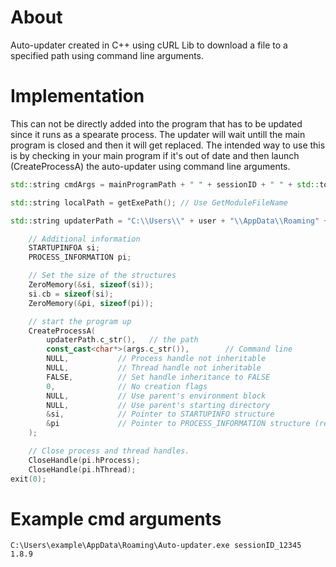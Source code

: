 # About
Auto-updater created in C++ using cURL Lib to download a file to a specified path using command line arguments.

# Implementation
This can not be directly added into the program that has to be updated since it runs as a spearate process. The updater will wait untill the main program is closed and then it will get replaced.
The intended way to use this is by checking in your main program if it's out of date and then launch (CreateProcessA) the auto-updater using command line arguments.

```c++
std::string cmdArgs = mainProgramPath + " " + sessionID + " " + std::to_string(build);

std::string localPath = getExePath(); // Use GetModuleFileName

std::string updaterPath = "C:\\Users\\" + user + "\\AppData\\Roaming" + "\\Auto-updater.exe";
```
```c++
    // Additional information
    STARTUPINFOA si;
    PROCESS_INFORMATION pi;

    // Set the size of the structures
    ZeroMemory(&si, sizeof(si));
    si.cb = sizeof(si);
    ZeroMemory(&pi, sizeof(pi));

    // start the program up
    CreateProcessA(
        updaterPath.c_str(),   // the path
        const_cast<char*>(args.c_str()),        // Command line
        NULL,           // Process handle not inheritable
        NULL,           // Thread handle not inheritable
        FALSE,          // Set handle inheritance to FALSE
        0,              // No creation flags
        NULL,           // Use parent's environment block
        NULL,           // Use parent's starting directory 
        &si,            // Pointer to STARTUPINFO structure
        &pi             // Pointer to PROCESS_INFORMATION structure (removed extra parentheses)
    );

    // Close process and thread handles. 
    CloseHandle(pi.hProcess);
    CloseHandle(pi.hThread);
exit(0);
```


# Example cmd arguments

```
C:\Users\example\AppData\Roaming\Auto-updater.exe sessionID_12345 1.8.9
```


